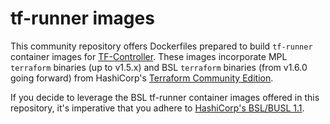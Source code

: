# tf-runner images

This community repository offers Dockerfiles prepared to build `tf-runner` container images for [TF-Controller](https://github.com/weaveworks/tf-controller).
These images incorporate MPL `terraform` binaries (up to v1.5.x) and BSL `terraform` binaries (from v1.6.0 going forward) from HashiCorp's [Terraform Community Edition](https://github.com/hashicorp/terraform).

If you decide to leverage the BSL tf-runner container images offered in this repository, it's imperative that you adhere to [HashiCorp's BSL/BUSL 1.1](https://github.com/hashicorp/terraform/blob/main/LICENSE).
